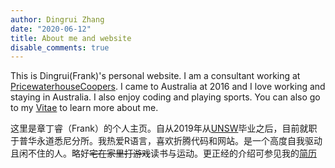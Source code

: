 ```yaml
---
author: Dingrui Zhang
date: "2020-06-12"
title: About me and website
disable_comments: true
---
```


This is Dingrui(Frank)'s personal website. I am a consultant working at [PricewaterhouseCoopers](https://www.pwc.com.au/). I came to Australia at 2016 and I love working and staying in Australia. I also enjoy coding and playing sports. You can also go to my [Vitae](https://www.ding-rui.org/vitae) to learn more about me.

这里是章丁睿（Frank）的个人主页。自从2019年从[UNSW](https://https://www.unsw.edu.au/)毕业之后，目前就职于普华永道悉尼分所。我热爱R语言，喜欢折腾代码和网站。是一个高度自我驱动且闲不住的人。略好~~宅在家里打游戏~~读书与运动。更正经的介绍可参见我的[简历](/cn/vitae/)




